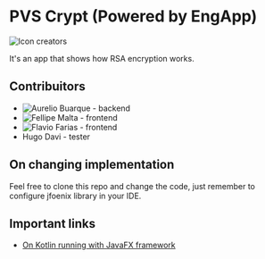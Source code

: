 # PVS Crypt (Powered by EngApp)

![Icon creators](https://user-images.githubusercontent.com/17463488/32131110-3f934a76-bb7c-11e7-83aa-88f7f30b2dd4.jpeg)

It's an app that shows how RSA encryption works. 

## Contribuitors
+ ![Aurelio Buarque](https://github.com/ABuarque) - backend
+ ![Fellipe Malta](https://github.com/fmmalta) - frontend
+ ![Flavio Farias](https://github.com/ffpsj) - frontend
+ Hugo Davi - tester

## On changing implementation
Feel free to clone this repo and change the code, just remember to configure jfoenix library in your IDE.

## Important links
+ [On Kotlin running with JavaFX framework](https://annimon.com/article/2059)
